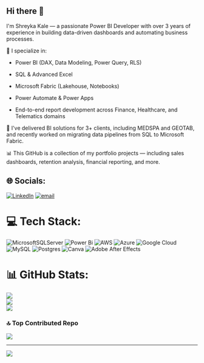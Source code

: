 ## Hi there 👋
I'm Shreyka Kale — a passionate Power BI Developer with over 3 years of experience in building data-driven dashboards and automating business processes.

💼 I specialize in:

* Power BI (DAX, Data Modeling, Power Query, RLS)

* SQL & Advanced Excel

* Microsoft Fabric (Lakehouse, Notebooks)

* Power Automate & Power Apps

* End-to-end report development across Finance, Healthcare, and Telematics domains

🚀 I've delivered BI solutions for 3+ clients, including MEDSPA and GEOTAB, and recently worked on migrating data pipelines from SQL to Microsoft Fabric.

📊 This GitHub is a collection of my portfolio projects — including sales dashboards, retention analysis, financial reporting, and more.
<!--
**shreyka1998/shreyka1998** is a ✨ _special_ ✨ repository because its `README.md` (this file) appears on your GitHub profile.

Here are some ideas to get you started:

- 🔭 I’m currently working on ...
- 🌱 I’m currently learning ...
- 👯 I’m looking to collaborate on ...
- 🤔 I’m looking for help with ...
- 💬 Ask me about ...
- 📫 How to reach me: ...
- 😄 Pronouns: ...
- ⚡ Fun fact: ...
-->


## 🌐 Socials:
[![LinkedIn](https://img.shields.io/badge/LinkedIn-%230077B5.svg?logo=linkedin&logoColor=white)](https://linkedin.com/in/https://www.linkedin.com/in/shreyka-kale-547812214/) [![email](https://img.shields.io/badge/Email-D14836?logo=gmail&logoColor=white)](mailto:kale.shreyka112@gmail.com) 

# 💻 Tech Stack:
![MicrosoftSQLServer](https://img.shields.io/badge/Microsoft%20SQL%20Server-CC2927?style=for-the-badge&logo=microsoft%20sql%20server&logoColor=white) ![Power Bi](https://img.shields.io/badge/power_bi-F2C811?style=for-the-badge&logo=powerbi&logoColor=black) ![AWS](https://img.shields.io/badge/AWS-%23FF9900.svg?style=for-the-badge&logo=amazon-aws&logoColor=white) ![Azure](https://img.shields.io/badge/azure-%230072C6.svg?style=for-the-badge&logo=microsoftazure&logoColor=white) ![Google Cloud](https://img.shields.io/badge/GoogleCloud-%234285F4.svg?style=for-the-badge&logo=google-cloud&logoColor=white) ![MySQL](https://img.shields.io/badge/mysql-4479A1.svg?style=for-the-badge&logo=mysql&logoColor=white) ![Postgres](https://img.shields.io/badge/postgres-%23316192.svg?style=for-the-badge&logo=postgresql&logoColor=white) ![Canva](https://img.shields.io/badge/Canva-%2300C4CC.svg?style=for-the-badge&logo=Canva&logoColor=white) ![Adobe After Effects](https://img.shields.io/badge/Adobe%20After%20Effects-9999FF.svg?style=for-the-badge&logo=Adobe%20After%20Effects&logoColor=white)
# 📊 GitHub Stats:
![](https://github-readme-stats.vercel.app/api?username=shreyka1998&theme=dark&hide_border=false&include_all_commits=true&count_private=true)<br/>
![](https://nirzak-streak-stats.vercel.app/?user=shreyka1998&theme=dark&hide_border=false)<br/>
![](https://github-readme-stats.vercel.app/api/top-langs/?username=shreyka1998&theme=dark&hide_border=false&include_all_commits=true&count_private=true&layout=compact)

### 🔝 Top Contributed Repo
![](https://github-contributor-stats.vercel.app/api?username=shreyka1998&limit=5&theme=dark&combine_all_yearly_contributions=true)

---
[![](https://visitcount.itsvg.in/api?id=shreyka1998&icon=0&color=1)](https://visitcount.itsvg.in)

<!-- Proudly created with GPRM ( https://gprm.itsvg.in ) -->
